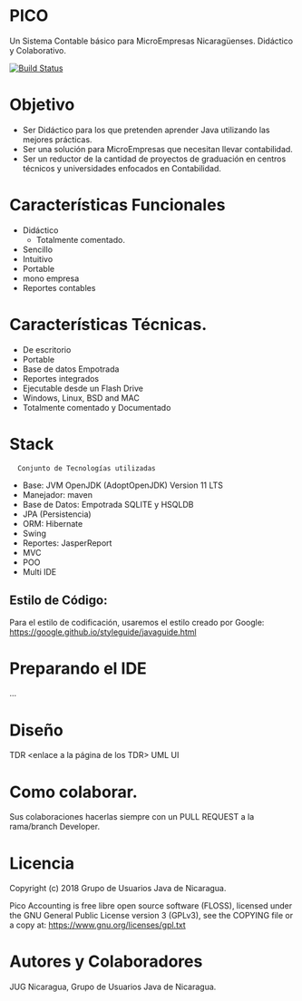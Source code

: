 # PICO
Un Sistema Contable básico para MicroEmpresas Nicaragüenses. Didáctico y Colaborativo.

[![Build Status](https://travis-ci.org/jug-ni/PICO.svg?branch=master)](https://travis-ci.org/jug-ni/PICO)

# Objetivo
* Ser Didáctico para los que pretenden aprender Java utilizando las mejores prácticas.
* Ser una solución para MicroEmpresas que necesitan llevar contabilidad.
* Ser un reductor de la cantidad de proyectos de graduación en centros técnicos y universidades enfocados en Contabilidad.

# Características Funcionales
* Didáctico
  - Totalmente comentado.
* Sencillo
* Intuitivo
* Portable
* mono empresa
* Reportes contables

# Características Técnicas.
* De escritorio
* Portable
* Base de datos Empotrada
* Reportes integrados
* Ejecutable desde un Flash Drive
* Windows, Linux, BSD and MAC
* Totalmente comentado y Documentado


# Stack
```
  Conjunto de Tecnologías utilizadas
```
* Base: JVM OpenJDK (AdoptOpenJDK) Version 11 LTS
* Manejador: maven
* Base de Datos: Empotrada SQLITE  y HSQLDB
* JPA (Persistencia)
* ORM: Hibernate
* Swing
* Reportes: JasperReport
* MVC
* POO
* Multi IDE

## Estilo de Código:
Para el estilo de codificación, usaremos el estilo creado por Google:
https://google.github.io/styleguide/javaguide.html


# Preparando  el IDE
...

# Diseño
  TDR <enlace a la página de los TDR>
  UML <Enlace a los diagramas de Caso de USO>
  UI <enlace a las interfaces>

# Como colaborar.
Sus colaboraciones hacerlas siempre con un PULL REQUEST a la rama/branch Developer.


# Licencia
Copyright (c) 2018 Grupo de Usuarios Java de Nicaragua.

Pico Accounting is free libre open source software (FLOSS), licensed under the GNU General Public License version 3 (GPLv3), see the COPYING file or a copy at: https://www.gnu.org/licenses/gpl.txt


# Autores y Colaboradores
JUG Nicaragua, Grupo de Usuarios Java de Nicaragua.

